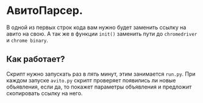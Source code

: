 # АвитоПарсер.
В одной из первых строк кода вам нужно будет заменить ссылку на авито на свою. А так же в функции `init()` заменить пути до `chromedriver` и `chrome binary`.

## Как работает?
Скрипт нужно запускать раз в *пять* минут, этим занимается `run.py`. При каждом запуске `avito.py` скрипт проверяет появились ли новые объявления, если да, то покажет параметры объявления и предложит скопировать ссылку на него.
